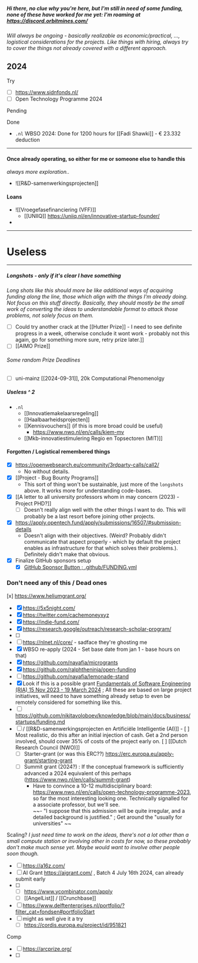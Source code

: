 ##### Hi there, no clue why you're here, but I'm still in need of some funding, none of these have worked for me yet: I'm roaming at https://discord.orbitmines.com/

*Will always be ongoing - basically realizable as economic/practical, ..., logistical considerations for the projects. Like things with hiring, always try to cover the things not already covered with a different approach.*

## 2024
Try
- [ ] https://www.sidnfonds.nl/
- [ ] Open Technology Programme 2024

Pending

Done
- `.nl` WBSO 2024: Done for 1200 hours for [[Fadi Shawki]] - € 23.332 deduction

---

#### Once already operating, so either for me or someone else to handle this
*always more exploration..*

  - ![[R&D-samenwerkingsprojecten]] 
#### Loans
- ![[Vroegefasefinanciering (VFF)]]
	- [[UNIIQ]] https://uniiq.nl/en/innovative-startup-founder/
- 

---

# Useless

---

##### Longshots - only if it's clear I have something
*Long shots like this should more be like additional ways of acquiring funding along the line, those which align with the things I'm already doing. Not focus on this stuff directly. Basically, they should mostly be the small work of converting the ideas to understandable format to attack those problems, not solely focus on them.*
- [ ] Could try another crack at the [[Hutter Prize]] - I need to see definite progress in a week, otherwise conclude it wont work - probably not this again, go for something more sure, retry prize later.]]
- [ ] [[AIMO Prize]]
###### Some random Prize Deadlines
- [ ] uni-mainz [[2024-09-31]], 20k Computational Phenomenolgy 

##### Useless ^ 2
- `.nl`
	- [[Innovatiemakelaarsregeling]]
	- [[Haalbaarheidsprojecten]]
	- [[Kennisvouchers]] (if this is more broad could be useful)
		- https://www.nwo.nl/en/calls/kiem-mv
	- [[Mkb-innovatiestimulering Regio en Topsectoren (MIT)]]

#### Forgotten / Logistical remembered things

- [x] https://openwebsearch.eu/community/3rdparty-calls/call2/
	- No without details.
- [x] [[Project - Bug Bounty Programs]]
	- This sort of thing won't be sustainable, just more of the `longshots` above. It works more for understanding code-bases.
- [x] [[A letter to all university professors whom in may concern (2023) - Project PHD?]]
	- [ ] Doesn't really align well with the other things I want to do. This will probably be a last resort before joining other projects.
- [x] https://apply.opentech.fund/apply/submissions/16507/#submission-details
	- Doesn't align with their objectives. (Weird? Probably didn't communicate that aspect properly - which by default the project enables as infrastructure for that which solves their problems.). Definitely didn't make that obvious.
- [x] Finalize GitHub sponsors setup  
  - [x] [GitHub Sponsor Button ; .github/FUNDING.yml](https://docs.github.com/en/repositories/managing-your-repositorys-settings-and-features/customizing-your-repository/displaying-a-sponsor-button-in-your-repository)  

### Don't need any of this / Dead ones
[x] https://www.heliumgrant.org/
- [x] https://5x5night.com/
- [x] https://twitter.com/cachemoneyxyz
- [x] https://indie-fund.com/
- [x] https://research.google/outreach/research-scholar-program/
- [ ] 
- [ ] https://nlnet.nl/core/ - sadface they're ghosting me
- [x] WBSO re-apply (2024 - Set base date from jan 1 - base hours on that)
- [x] https://github.com/nayafia/microgrants
- [x] https://github.com/ralphtheninja/open-funding
- [ ] https://github.com/nayafia/lemonade-stand
- [x] Look if this is a possible grant [Fundamentals of Software Engineering (RIA) 15 Nov 2023 - 19 March 2024](https://ec.europa.eu/info/funding-tenders/opportunities/portal/screen/opportunities/topic-details/horizon-cl4-2024-digital-emerging-01-22;callCode=null;freeTextSearchKeyword=computer;matchWholeText=true;typeCodes=0,1,2,8;statusCodes=31094501,31094502;programmePeriod=null;programCcm2Id=43108390;programDivisionCode=null;focusAreaCode=null;destinationGroup=null;missionGroup=null;geographicalZonesCode=null;programmeDivisionProspect=null;startDateLte=null;startDateGte=null;crossCuttingPriorityCode=null;cpvCode=null;performanceOfDelivery=null;sortQuery=sortStatus;orderBy=asc;onlyTenders=false;topicListKey=topicSearchTablePageState) ; All these are based on large project initiatives, will need to have something already setup to even be remotely considered for something like this. 
- [ ] https://github.com/nikitavoloboev/knowledge/blob/main/docs/business/startups/funding.md
- [ ] / [[R&D-samenwerkingsprojecten en Artificiële Intelligentie (AI)]]
	  - [ ] Most realistic, do this after an initial injection of cash. Get a 2nd person involved, should cover 35% of costs of the project early on.
[ ] [[Dutch Research Council (NWO)]] 
  - [ ] Starter-grant (or was this ERC??) https://erc.europa.eu/apply-grant/starting-grant
  - [ ] Summit grant (2024?) : If the conceptual framework is sufficiently advanced a 2024 equivalent of this perhaps (https://www.nwo.nl/en/calls/summit-grant)  
    - Have to convince a 10-12 multidisciplinary board: https://www.nwo.nl/en/calls/open-technology-programme-2023, so far the most interesting looking one. Technically signalled for a associate professor, but we'll see.  
    ~~- "I suppose that this admission will be quite irregular, and a detailed background is justified." ; Get around the "usually for universities"  ~~


Scaling?
*I just need time to work on the ideas, there's not a lot other than a small compute station or involving other in costs for now, so these probably don't make much sense yet. Maybe would want to involve other people soon though.*
- [ ] https://a16z.com/
- [ ] AI Grant https://aigrant.com/ , Batch 4 July 16th 2024, can already submit early
- [ ] 
	- [ ] https://www.ycombinator.com/apply
	- [ ] [[AngelList]] / [[Crunchbase]]
- [ ] https://www.delftenterprises.nl/portfolio/?filter_cat=fondsen#portfolioStart
- [ ] might as well give it a try
	- [ ] https://cordis.europa.eu/project/id/951821

Comp
- [ ] https://arcprize.org/
- [ ] 